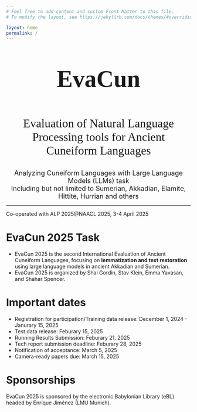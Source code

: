```yaml
---
# Feel free to add content and custom Front Matter to this file.
# To modify the layout, see https://jekyllrb.com/docs/themes/#overriding-theme-defaults

layout: home
permalink: /
---
```

<center><p style = "font-family:georgia,garamond,serif;font-size:65px"> <b>EvaCun </b> <br></p>
<font size = "6"><p style = "font-family:georgia,garamond,serif;">
Evaluation of Natural Language Processing tools for Ancient Cuneiform Languages </p>  </font> </center>


<font size = "4"> <center> Analyzing Cuneiform Languages with Large Language Models (LLMs) task </center> </font>
<font size = "4"> <center> Including but not limited to Sumerian, Akkadian, Elamite, Hittite, Hurrian and others </center> </font>

____
Co-operated with ALP 2025@NAACL 2025, 3-4 April 2025

# EvaCun 2025 Task

* EvaCun 2025 is the second International Evaluation of Ancient Cuneiform Languages, focusing on **lemmatization and text restoration** using large language models in ancient Akkadian and Sumerian.
* EvaCun 2025 is organized by Shai Gordin, Stav Klein, Emma Yavasan, and Shahar Spencer.
  
# Important dates

- Registration for participation/Training data release: December 1, 2024 - Janurary 15, 2025
- Test data release: Feburary 15, 2025
- Running Results Submission: Feburary 21, 2025
- Tech report submission deadline: Feburary 28, 2025
- Notification of acceptance: March 5, 2025
- Camera-ready papers due: March 15, 2025

# Sponsorships
EvaCun 2025 is sponsored by the electronic Babylonian Library (eBL) headed by Enrique Jiménez (LMU Munich).
